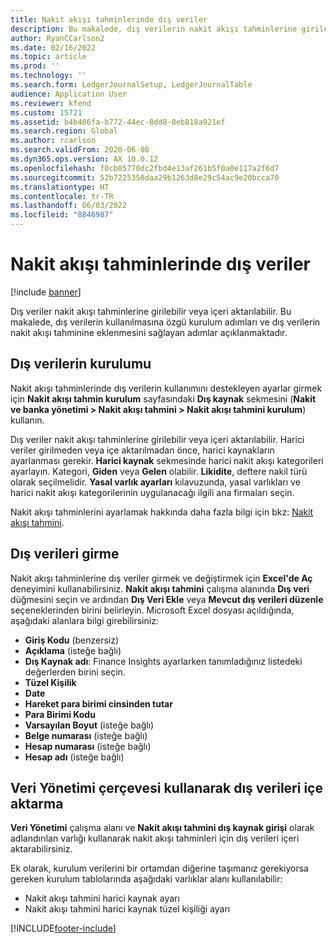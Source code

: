 ```yaml
---
title: Nakit akışı tahminlerinde dış veriler
description: Bu makalede, dış verilerin nakit akışı tahminlerine girilebilmesi veya içeri aktarılması için tamamlamanız gereken kurulum adımları açıklanmıştır.
author: RyanCCarlson2
ms.date: 02/16/2022
ms.topic: article
ms.prod: ''
ms.technology: ''
ms.search.form: LedgerJournalSetup, LedgerJournalTable
audience: Application User
ms.reviewer: kfend
ms.custom: 15721
ms.assetid: b4b406fa-b772-44ec-8dd8-8eb818a921ef
ms.search.region: Global
ms.author: rcarlson
ms.search.validFrom: 2020-06-08
ms.dyn365.ops.version: AX 10.0.12
ms.openlocfilehash: f0cb05770dc2fbd4e13af261b5f0a0e117a2f6d7
ms.sourcegitcommit: 52b7225350daa29b1263d8e29c54ac9e20bcca70
ms.translationtype: HT
ms.contentlocale: tr-TR
ms.lasthandoff: 06/03/2022
ms.locfileid: "8846987"
---
```

# <a name="external-data-in-cash-flow-forecasts"></a>Nakit akışı tahminlerinde dış veriler

[!include [banner](../includes/banner.md)]

Dış veriler nakit akışı tahminlerine girilebilir veya içeri aktarılabilir. Bu makalede, dış verilerin kullanılmasına özgü kurulum adımları ve dış verilerin nakit akışı tahminine eklenmesini sağlayan adımlar açıklanmaktadır.

## <a name="external-data-setup"></a>Dış verilerin kurulumu

Nakit akışı tahminlerinde dış verilerin kullanımını destekleyen ayarlar girmek için **Nakit akışı tahmin kurulum** sayfasındaki **Dış kaynak** sekmesini (**Nakit ve banka yönetimi \> Nakit akışı tahmini \> Nakit akışı tahmini kurulum**) kullanın.

Dış veriler nakit akışı tahminlerine girilebilir veya içeri aktarılabilir. Harici veriler girilmeden veya içe aktarılmadan önce, harici kaynakların ayarlanması gerekir. **Harici kaynak** sekmesinde harici nakit akışı kategorileri ayarlayın. Kategori, **Giden** veya **Gelen** olabilir. **Likidite**, deftere nakil türü olarak seçilmelidir. **Yasal varlık ayarları** kılavuzunda, yasal varlıkları ve harici nakit akışı kategorilerinin uygulanacağı ilgili ana firmaları seçin.

Nakit akışı tahminlerini ayarlamak hakkında daha fazla bilgi için bkz: [Nakit akışı tahmini](../cash-bank-management/cash-flow-forecasting.md).

## <a name="enter-external-data"></a>Dış verileri girme

Nakit akışı tahminlerine dış veriler girmek ve değiştirmek için **Excel'de Aç** deneyimini kullanabilirsiniz. **Nakit akışı tahmini** çalışma alanında **Dış veri** düğmesini seçin ve ardından **Dış Veri Ekle** veya **Mevcut dış verileri düzenle** seçeneklerinden birini belirleyin. Microsoft Excel dosyası açıldığında, aşağıdaki alanlara bilgi girebilirsiniz:

- **Giriş Kodu** (benzersiz)
- **Açıklama** (isteğe bağlı)
- **Dış Kaynak adı**: Finance Insights ayarlarken tanımladığınız listedeki değerlerden birini seçin.
- **Tüzel Kişilik**
- **Date**
- **Hareket para birimi cinsinden tutar**
- **Para Birimi Kodu**
- **Varsayılan Boyut** (isteğe bağlı)
- **Belge numarası** (isteğe bağlı)
- **Hesap numarası** (isteğe bağlı)
- **Hesap adı** (isteğe bağlı)

## <a name="importing-external-data-by-using-the-data-management-framework"></a>Veri Yönetimi çerçevesi kullanarak dış verileri içe aktarma

**Veri Yönetimi** çalışma alanı ve **Nakit akışı tahmini dış kaynak girişi** olarak adlandırılan varlığı kullanarak nakit akışı tahminleri için dış verileri içeri aktarabilirsiniz.

Ek olarak, kurulum verilerini bir ortamdan diğerine taşımanız gerekiyorsa gereken kurulum tablolarında aşağıdaki varlıklar alanı kullanılabilir:

- Nakit akışı tahmini harici kaynak ayarı
- Nakit akışı tahmini harici kaynak tüzel kişiliği ayarı

[!INCLUDE[footer-include](../../includes/footer-banner.md)]
